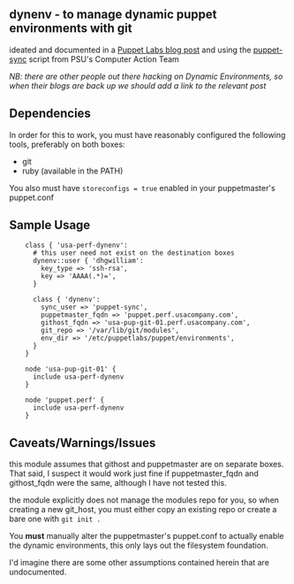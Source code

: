 dynenv - to manage dynamic puppet environments with git
---

ideated and documented in a 
[Puppet Labs blog post](http://puppetlabs.com/blog/git-workflow-and-puppet-environments/)
and using the [puppet-sync](https://github.com/pdxcat/puppet-sync) script
from PSU's Computer Action Team

*NB: there are other people out there hacking on Dynamic Environments,
so when their blogs are back up we should add a link to the relevant
post*


Dependencies
---

In order for this to work, you must have reasonably configured the
following tools, preferably on both boxes:
* git
* ruby (available in the PATH)

You also must have `storeconfigs = true` enabled in your puppetmaster's
puppet.conf


Sample Usage
---

        class { 'usa-perf-dynenv':
          # this user need not exist on the destination boxes
          dynenv::user { 'dhgwilliam':
            key_type => 'ssh-rsa',
            key => 'AAAA(.*)=',
          }
          
          class { 'dynenv':
            sync_user => 'puppet-sync',
            puppetmaster_fqdn => 'puppet.perf.usacompany.com',
            githost_fqdn => 'usa-pup-git-01.perf.usacompany.com',
            git_repo => '/var/lib/git/modules',
            env_dir => '/etc/puppetlabs/puppet/environments',
          }
        }
        
        node 'usa-pup-git-01' {
          include usa-perf-dynenv
        }
        
        node 'puppet.perf' {
          include usa-perf-dynenv
        }
        

Caveats/Warnings/Issues
---

this module assumes that githost and puppetmaster are on separate boxes.
That said, I suspect it would work just fine if puppetmaster_fqdn and
githost_fqdn were the same, although I have not tested this.

the module explicitly does not manage the modules repo for you, so when
creating a new git_host, you must either copy an existing repo or create
a bare one with `git init .`

You **must** manually alter the puppetmaster's puppet.conf to actually enable the
dynamic environments, this only lays out the filesystem foundation.

I'd imagine there are some other assumptions contained herein that are
undocumented.
